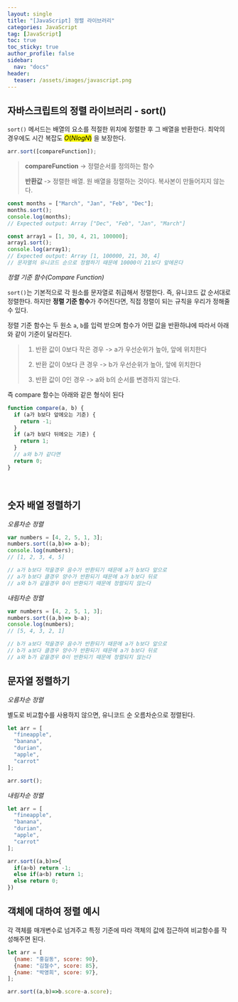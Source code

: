 ```yaml
---
layout: single
title: "[JavaScript] 정렬 라이브러리"
categories: JavaScript
tag: [JavaScript]
toc: true
toc_sticky: true
author_profile: false
sidebar:
  nav: "docs"
header:
  teaser: /assets/images/javascript.png
---
```


## 자바스크립트의 정렬 라이브러리 - sort()

`sort()` 메서드는 배열의 요소를 적절한 위치에 정렬한 후 그 배열을 반환한다. 최악의 경우에도 시간 복잡도 <mark>$O(NlogN)$</mark> 을 보장한다.

```js
arr.sort([compareFunction]);
```

> **compareFunction** -> 정렬순서를 정의하는 함수
> 
> **반환값** -> 정렬한 배열. 원 배열을 정렬하는 것이다. 복사본이 만들어지지 않는다.

```js
const months = ["March", "Jan", "Feb", "Dec"];
months.sort();
console.log(months);
// Expected output: Array ["Dec", "Feb", "Jan", "March"]

const array1 = [1, 30, 4, 21, 100000];
array1.sort();
console.log(array1);
// Expected output: Array [1, 100000, 21, 30, 4]
// 문자열의 유니코드 순으로 정렬하기 때문에 10000이 21보다 앞에온다
```

*정렬 기준 함수(Compare Function)*

`sort()`는 기본적으로 각 원소를 문자열로 취급해서 정렬한다. 즉, 유니코드 값 순서대로 정렬한다. 하지만 **정렬 기준 함수**가 주어진다면, 직접 정렬이 되는 규칙을 우리가 정해줄 수 있다.

정렬 기준 함수는 두 원소 `a`, `b`를 입력 받으며 함수가 어떤 값을 반환하냐에 따라서 아래와 같이 기준이 달라진다. 

> 1. 반환 값이 0보다 작은 경우 -> a가 우선순위가 높아, 앞에 위치한다
> 
> 2. 반환 값이 0보다 큰 경우 -> b가 우선순위가 높아, 앞에 위치한다
> 
> 3. 반환 값이 0인 경우 -> a와 b의 순서를 변경하지 않는다. 

즉 compare 함수는 아래와 같은 형식이 된다

```js
function compare(a, b) {
  if (a가 b보다 앞에오는 기준) {
    return -1;
  }
  if (a가 b보다 뒤에오는 기준) {
    return 1;
  }
  // a와 b가 같다면
  return 0;
}
```

<br>

## 숫자 배열 정렬하기

*오름차순 정렬*

```js
var numbers = [4, 2, 5, 1, 3];
numbers.sort((a,b)=> a-b);
console.log(numbers);
// [1, 2, 3, 4, 5]

// a가 b보다 작을경우 음수가 반환되기 때문에 a가 b보다 앞으로
// a가 b보다 클경우 양수가 반환되기 때문에 a가 b보다 뒤로
// a와 b가 같을경우 0이 반환되기 때문에 정렬되지 않는다
```

*내림차순 정렬*

```js
var numbers = [4, 2, 5, 1, 3];
numbers.sort((a,b)=> b-a);
console.log(numbers);
// [5, 4, 3, 2, 1]

// b가 a보다 작을경우 음수가 반환되기 때문에 a가 b보다 앞으로
// b가 a보다 클경우 양수가 반환되기 때문에 a가 b보다 뒤로
// a와 b가 같을경우 0이 반환되기 때문에 정렬되지 않는다
```

## 문자열 정렬하기

*오름차순 정렬*

별도로 비교함수를 사용하지 않으면, 유니코드 순 오름차순으로 정렬된다.

```js
let arr = [
  "fineapple",
  "banana",
  "durian",
  "apple",
  "carrot"
];

arr.sort();
```

*내림차순 정렬*

```js
let arr = [
  "fineapple",
  "banana",
  "durian",
  "apple",
  "carrot"
];

arr.sort((a,b)=>{
  if(a>b) return -1;
  else if(a<b) return 1;
  else return 0;
})
```

## 객체에 대하여 정렬 예시

각 객체를 매개변수로 넘겨주고 특정 기준에 따라 객체의 값에 접근하여 비교함수를 작성해주면 된다.

```js
let arr = [
  {name: "홍길동", score: 90},
  {name: "김철수", score: 85},
  {name: "박영희", score: 97},
];

arr.sort((a,b)=>b.score-a.score);
```

